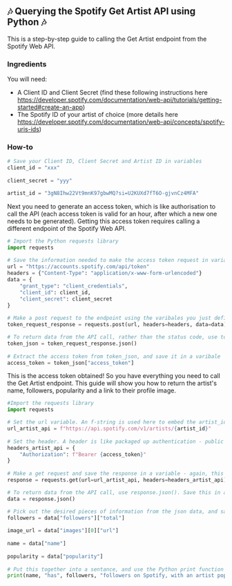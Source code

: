 ## 🎶 Querying the Spotify Get Artist API using Python 🎶

This is a step-by-step guide to calling the Get Artist endpoint from the Spotify Web API.

### Ingredients

You will need:
- A Client ID and Client Secret (find these following instructions here https://developer.spotify.com/documentation/web-api/tutorials/getting-started#create-an-app)
- The Spotify ID of your artist of choice (more details here https://developer.spotify.com/documentation/web-api/concepts/spotify-uris-ids)

### How-to

```python
# Save your Client ID, Client Secret and Artist ID in variables
client_id = "xxx"
    
client_secret = "yyy"

artist_id = "3gN8Ihw22Vt9mnK97gbwMQ?si=U2KUXd7fT6O-gjvnCz4MFA"
```
    
Next you need to generate an access token, which is like authorisation to call the API (each access token is valid for an hour, after which a new one needs to be generated). Getting this access token requires calling a different endpoint of the Spotify Web API.

```python
# Import the Python requests library
import requests
    
# Save the information needed to make the access token request in variables
url = "https://accounts.spotify.com/api/token"
headers = {"Content-Type": "application/x-www-form-urlencoded"}
data = {
    "grant_type": "client_credentials",
    "client_id": client_id,
    "client_secret": client_secret
}
   
# Make a post request to the endpoint using the varibales you just defined, and save this request in another variable. This request returns a status code indicating whether the API call was succesful (status code 200 indicates success)    
token_request_response = requests.post(url, headers=headers, data=data)

# To return data from the API call, rather than the status code, use token_request_response.json(). To make the values in the json easier to reference, save this as a variable 
token_json = token_request_response.json()
    
# Extract the access token from token_json, and save it in a varibale 
access_token = token_json["access_token"]
```
   
This is the access token obtained! So you have everything you need to call the Get Artist endpoint.
This guide will show you how to return the artist's name, followers, popularity and a link to their profile image.
```python  
#Import the requests library
import requests 

# Set the url variable. An f-string is used here to embed the artist_id varibale in a string.
url_artist_api = f"https://api.spotify.com/v1/artists/{artist_id}"
    
# Set the header. A header is like packaged up authentication - public APIs don't require them.
headers_artist_api = {
    "Authorization": f"Bearer {access_token}"
}
   
# Make a get request and save the response in a variable - again, this returns a status code indicating whether the API call was successful.
response = requests.get(url=url_artist_api, headers=headers_artist_api)

# To return data from the API call, use response.json(). Save this in a variable so that it's simpler to reference.
data = response.json()

# Pick out the desired pieces of information from the json data, and save it in variables 
followers = data["followers"]["total"]
    
image_url = data["images"][0]["url"]
    
name = data["name"]
    
popularity = data["popularity"]
    
# Put this together into a sentance, and use the Python print function to output a string
print(name, "has", followers, "followers on Spotify, with an artist popularity of", popularity, "- their photo can be viewed via", image_url)
```
